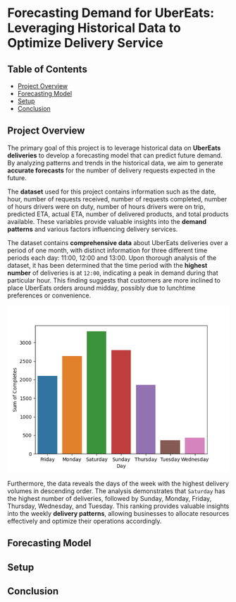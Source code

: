 # Forecasting Demand for UberEats: Leveraging Historical Data to Optimize Delivery Service

## Table of Contents
- [Project Overview](#project-overview)
- [Forecasting Model](#forecasting-model)
- [Setup](#setup)
- [Conclusion](#conclusion)

## Project Overview

The primary goal of this project is to leverage historical data on **UberEats deliveries** to develop a forecasting model that can predict future demand. By analyzing patterns and trends in the historical data, we aim to generate **accurate forecasts** for the number of delivery requests expected in the future.

The **dataset** used for this project contains information such as the date, hour, number of requests received, number of requests completed, number of hours drivers were on duty, number of hours drivers were on trip, predicted ETA, actual ETA, number of delivered products, and total products available. These variables provide valuable insights into the **demand patterns** and various factors influencing delivery services.

The dataset contains **comprehensive data** about UberEats deliveries over a period of one month, with distinct information for three different time periods each day: 11:00, 12:00 and 13:00.
Upon thorough analysis of the dataset, it has been determined that the time period with the **highest number** of deliveries is at `12:00`, indicating a peak in demand during that particular hour. This finding suggests that customers are more inclined to place UberEats orders around midday, possibly due to lunchtime preferences or convenience. 

![histogram](plot/histo0.png)

Furthermore, the data reveals the days of the week with the highest delivery volumes in descending order. 
The analysis demonstrates that ``Saturday`` has the highest number of deliveries, followed by Sunday, Monday, Friday, Thursday, Wednesday, and Tuesday. This ranking provides valuable insights into the weekly **delivery patterns**, allowing businesses to allocate resources effectively and optimize their operations accordingly.

## Forecasting Model

## Setup

## Conclusion

